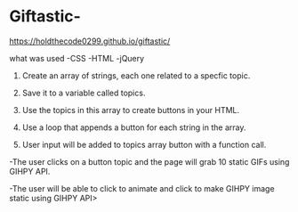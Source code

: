 # Giftastic- 

https://holdthecode0299.github.io/giftastic/

what was used 
-CSS
-HTML
-jQuery

1. Create an array of strings, each one related to a specfic topic. 

2. Save it to a variable called topics.

3. Use the topics in this array to create buttons in your HTML.

4. Use a loop that appends a button for each string in the array.

5. User input will be added to topics array button with a function call. 

<!-- Functionality -->
-The user clicks on a button topic and the page will grab 10 static GIFs using GIHPY API.

-The user will be able to click to animate and click to make GIHPY image static using GIHPY API> 




